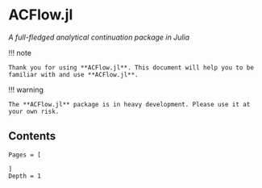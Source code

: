 # ACFlow.jl

*A full-fledged analytical continuation package in Julia*

!!! note

    Thank you for using **ACFlow.jl**. This document will help you to be familiar with and use **ACFlow.jl**.

!!! warning

    The **ACFlow.jl** package is in heavy development. Please use it at your own risk.

## Contents

```@contents
Pages = [

]
Depth = 1
```